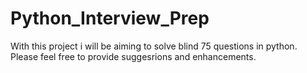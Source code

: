 # Python_Interview_Prep
With this project i will be aiming to solve blind 75 questions in python. Please feel free to provide suggesrions and enhancements.
